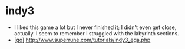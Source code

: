 # indy3

- I liked this game a lot but I never finished it; I didn't even get close, actually. I seem to remember I struggled with the labyrinth sections.
- [[go]] http://www.superrune.com/tutorials/indy3_ega.php


[//begin]: # "Autogenerated link references for markdown compatibility"
[go]: go "Go"
[//end]: # "Autogenerated link references"
